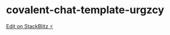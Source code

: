 # covalent-chat-template-urgzcy

[Edit on StackBlitz ⚡️](https://stackblitz.com/edit/covalent-chat-template-urgzcy)